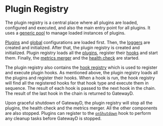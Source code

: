 # Plugin Registry

The plugin registry is a central place where all plugins are loaded, configured and executed, and also the main entry point for all plugins. It uses a [generic pool](../02-using-gatewayd/05-pools.md) to manage loaded instances of plugins.

[Plugins](../02-using-gatewayd/01-configuration/index.md#plugins-configuration) and [global](../02-using-gatewayd/01-configuration/index.md#global-configuration) configurations are loaded first. Then, the [loggers](../02-using-gatewayd/01-configuration/01-global-configuration/01-loggers.md) are created and initialized. After that, the plugin registry is created and initialized. Plugin registry loads all the [plugins](01-plugins.md), register their [hooks](02-hooks.md) and start them. Finally, the [metrics merger](01-plugins.md#metrics-merger) and the [health check](01-plugins.md#health-check) are started.

The plugin registry also contains the [hook registry](04-hook-registry.md) which is used to register and execute plugin hooks. As mentioned above, the plugin registry loads all the plugins and register their hooks. When a hook is run, the hook registry will find all the registered hooks for that hook type and execute them in sequence. The result of each hook is passed to the next hook in the chain. The result of the last hook in the chain is returned to GatewayD.

Upon graceful shutdown of GatewayD, the plugin registry will stop all the plugins, the health check and the metrics merger. All the other components are also stopped. Plugins can register to the [`onShutdown`](02-hooks.md#hooks) hook to perform any cleanup tasks before GatewayD is stopped.
